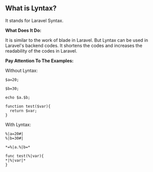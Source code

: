 ## What is Lyntax?

It stands for Laravel Syntax.

**What Does It Do:**

It is similar to the work of blade in Laravel. But Lyntax can be used in Laravel's backend codes. It shortens the codes and increases the readability of the codes in Laravel.

**Pay Attention To The Examples:**

Without Lyntax:

```
$a=20;

$b=30;

echo $a.$b;

function test($var){
  return $var;
}
```

With Lyntax:

```
%|a=20#|
%|b=30#|

*=%|a.%|b=*

func test(%|var){
*|%|var|*
}
```
